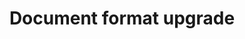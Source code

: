---
category: Honest user stories
goal: I can enjoy its new configuration options without great inconvenience
title: Document format upgrade
what: upgrade my document to a new format without fully breaking existing
who: document owner
---